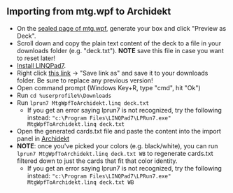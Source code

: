 ## Importing from mtg.wpf to Archidekt

* On the [sealed page of mtg.wpf](https://mtg.wtf/sealed), generate your box and click "Preview as Deck".
* Scroll down and copy the plain text content of the deck to a file in your downloads folder (e.g. "deck.txt"). **NOTE** save this file in case you want to reset later!
* [Install LINQPad7](https://www.linqpad.net/Download.aspx).
* Right click [this link](https://github.com/madelson/TabletopSimulatorMTGDeckImporter/raw/master/scripts/MtgWpfToArchidekt.linq) -> "Save link as" and save it to your downloads folder. Be sure to replace any previous version!
* Open command prompt (Windows Key+R, type "cmd", hit "Ok")
* Run `cd %userprofile%\Downloads`
* Run `lprun7 MtgWpfToArchidekt.linq deck.txt`
    * If you get an error saying lprun7 is not recognized, try the following instead: `"c:\Program Files\LINQPad7\LPRun7.exe" MtgWpfToArchidekt.linq deck.txt`
* Open the generated cards.txt file and paste the content into the import panel in [Archidekt](https://archidekt.com/)
* **NOTE**: once you've picked your colors (e.g. black/white), you can run `lprun7 MtgWpfToArchidekt.linq deck.txt WB` to regenerate cards.txt filtered down to just the cards that fit that color identity.
    * If you get an error saying lprun7 is not recognized, try the following instead: `"c:\Program Files\LINQPad7\LPRun7.exe" MtgWpfToArchidekt.linq deck.txt WB`
